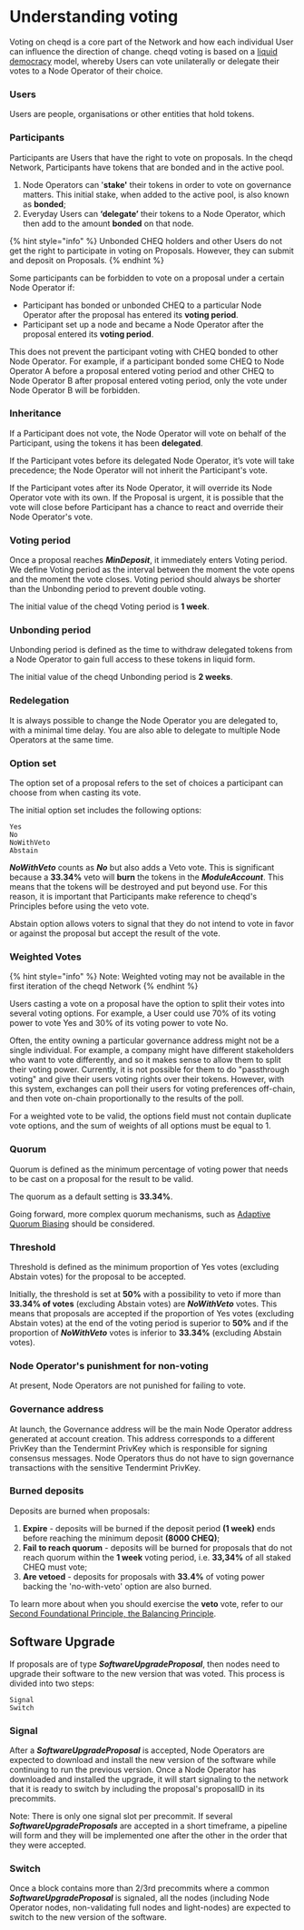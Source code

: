 # Understanding voting

Voting on cheqd is a core part of the Network and how each individual User can influence the direction of change. cheqd voting is based on a [liquid democracy](https://en.wikipedia.org/wiki/Liquid\_democracy) model, whereby Users can vote unilaterally or delegate their votes to a Node Operator of their choice.

### Users

Users are people, organisations or other entities that hold tokens.

### Participants

Participants are Users that have the right to vote on proposals. In the cheqd Network, Participants have tokens that are bonded and in the active pool.

1. Node Operators can '**stake'** their tokens in order to vote on governance matters. This initial stake, when added to the active pool, is also known as **bonded**;
2. Everyday Users can **‘delegate’** their tokens to a Node Operator, which then add to the amount **bonded** on that node.&#x20;

{% hint style="info" %}
Unbonded CHEQ holders and other Users do not get the right to participate in voting on Proposals. However, they can submit and deposit on Proposals.
{% endhint %}

Some participants can be forbidden to vote on a proposal under a certain Node Operator if:

* Participant has bonded or unbonded CHEQ to a particular Node Operator after the proposal has entered its **voting period**.
* Participant set up a node and became a Node Operator after the proposal entered its **voting period**.

This does not prevent the participant voting with CHEQ bonded to other Node Operator. For example, if a participant bonded some CHEQ to Node Operator A before a proposal entered voting period and other CHEQ to Node Operator B after proposal entered voting period, only the vote under Node Operator B will be forbidden.

### Inheritance

If a Participant does not vote, the Node Operator will vote on behalf of the Participant, using the tokens it has been **delegated**.

If the Participant votes before its delegated Node Operator, it’s vote will take precedence; the Node Operator will not inherit the Participant's vote.

If the Participant votes after its Node Operator, it will override its Node Operator vote with its own. If the Proposal is urgent, it is possible that the vote will close before Participant has a chance to react and override their Node Operator's vote.

### Voting period

Once a proposal reaches _**MinDeposit**_, it immediately enters Voting period. We define Voting period as the interval between the moment the vote opens and the moment the vote closes. Voting period should always be shorter than the Unbonding period to prevent double voting.

The initial value of the cheqd Voting period is **1 week**.

### Unbonding period

Unbonding period is defined as the time to withdraw delegated tokens from a Node Operator to gain full access to these tokens in liquid form.

The initial value of the cheqd Unbonding period is **2 weeks**.

### Redelegation

It is always possible to change the Node Operator you are delegated to, with a minimal time delay. You are also able to delegate to multiple Node Operators at the same time.&#x20;

### Option set

The option set of a proposal refers to the set of choices a participant can choose from when casting its vote.

The initial option set includes the following options:

```
Yes
No
NoWithVeto
Abstain
```

_**NoWithVeto**_ counts as _**No**_ but also adds a Veto vote. This is significant because a **33.34%** veto will **burn** the tokens in the _**ModuleAccount**_. This means that the tokens will be destroyed and put beyond use. For this reason, it is important that Participants make reference to cheqd's Principles before using the veto vote.

Abstain option allows voters to signal that they do not intend to vote in favor or against the proposal but accept the result of the vote.

### Weighted Votes

{% hint style="info" %}
Note: Weighted voting may not be available in the first iteration of the cheqd Network
{% endhint %}

Users casting a vote on a proposal have the option to split their votes into several voting options. For example, a User could use 70% of its voting power to vote Yes and 30% of its voting power to vote No.

Often, the entity owning a particular governance address might not be a single individual. For example, a company might have different stakeholders who want to vote differently, and so it makes sense to allow them to split their voting power. Currently, it is not possible for them to do "passthrough voting" and give their users voting rights over their tokens. However, with this system, exchanges can poll their users for voting preferences off-chain, and then vote on-chain proportionally to the results of the poll.

For a weighted vote to be valid, the options field must not contain duplicate vote options, and the sum of weights of all options must be equal to 1.

### Quorum

Quorum is defined as the minimum percentage of voting power that needs to be cast on a proposal for the result to be valid.

The quorum as a default setting is **33.34%**.

Going forward, more complex quorum mechanisms, such as [Adaptive Quorum Biasing](https://wiki.polkadot.network/docs/learn-governance) should be considered.

### Threshold

Threshold is defined as the minimum proportion of Yes votes (excluding Abstain votes) for the proposal to be accepted.

Initially, the threshold is set at **50%** with a possibility to veto if more than **33.34% of votes** (excluding Abstain votes) are _**NoWithVeto**_ votes. This means that proposals are accepted if the proportion of Yes votes (excluding Abstain votes) at the end of the voting period is superior to **50%** and if the proportion of _**NoWithVeto**_ votes is inferior to **33.34%** (excluding Abstain votes).

### Node Operator's punishment for non-voting

At present, Node Operators are not punished for failing to vote.

### Governance address

At launch, the Governance address will be the main Node Operator address generated at account creation. This address corresponds to a different PrivKey than the Tendermint PrivKey which is responsible for signing consensus messages. Node Operators thus do not have to sign governance transactions with the sensitive Tendermint PrivKey.

### **Burned deposits**

Deposits are burned when proposals:

1. **Expire** - deposits will be burned if the deposit period **(1 week)** ends before reaching the minimum deposit **(8000 CHEQ)**;
2. **Fail** **to reach quorum** - deposits will be burned for proposals that do not reach quorum within the **1 week** voting period, i.e. **33,34%** of all staked CHEQ must vote;
3. **Are vetoed** - deposits for proposals with **33.4%** of voting power backing the 'no-with-veto' option are also burned.

To learn more about when you should exercise the **veto** vote, refer to our [Second Foundational Principle, the Balancing Principle](https://docs.cheqd.io/governance/principles#2-the-balancing-principle).&#x20;

## Software Upgrade

If proposals are of type _**SoftwareUpgradeProposal**_, then nodes need to upgrade their software to the new version that was voted. This process is divided into two steps:

```
Signal
Switch
```

### Signal

After a _**SoftwareUpgradeProposal**_ is accepted, Node Operators are expected to download and install the new version of the software while continuing to run the previous version. Once a Node Operator has downloaded and installed the upgrade, it will start signaling to the network that it is ready to switch by including the proposal's proposalID in its precommits.

Note: There is only one signal slot per precommit. If several _**SoftwareUpgradeProposals**_ are accepted in a short timeframe, a pipeline will form and they will be implemented one after the other in the order that they were accepted.

### Switch

Once a block contains more than 2/3rd precommits where a common _**SoftwareUpgradeProposal**_ is signaled, all the nodes (including Node Operator nodes, non-validating full nodes and light-nodes) are expected to switch to the new version of the software.
